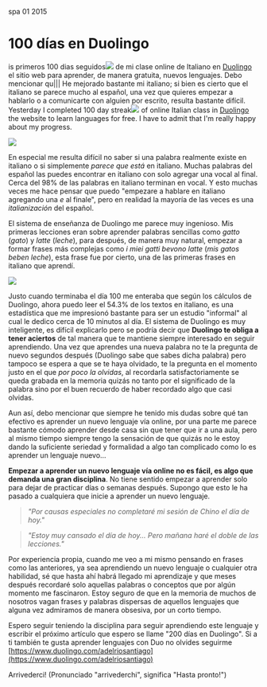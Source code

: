 <permalink>spa</permalink>
<month>01</month>
<year>2015</year>

# 100 días en Duolingo

is primeros <a class='mintip'>100 dias seguidos<span><img src='../articles/images/100-days-flame.png'/></span></a> de mi clase online de Italiano en [Duolingo](http://www.duolingo.com/) el sitio web para aprender, de manera gratuita, nuevos lenguajes. Debo mencionar qu||| He mejorado bastante mi italiano; si bien es cierto que el italiano se parece mucho al español, una vez que quieres empezar a hablarlo o a comunicarte con alguien por escrito, resulta bastante difícil.
Yesterday I completed <a class='mintip'>100 day streak<span><img src='../articles/images/100-days-flame.png'/></span></a> of online Italian class in [Duolingo](http://www.duolingo.com/) the website to learn languages for free. I have to admit that I'm really happy about my progress.

![](../articles/images/duo-free.png)

En especial me resulta difícil no saber si una palabra realmente existe en italiano o si simplemente *parece que está* en italiano. Muchas palabras del español las puedes encontrar en italiano con solo agregar una vocal al final. Cerca del 98% de las palabras en italiano terminan en vocal. Y esto muchas veces me hace pensar que puedo "empezare a hablare en italiano agregando una *e* al finale", pero en realidad la mayoría de las veces es una *italianización* del español.

El sistema de enseñanza de Duolingo me parece muy ingenioso. Mis primeras lecciones eran sobre aprender palabras sencillas como *gatto* (*gato*) y *latte* (*leche*), para después, de manera muy natural, empezar a formar frases más complejas como *i miei gatti bevono latte* (*mis gatos beben leche*), esta frase fue por cierto, una de las primeras frases en italiano que aprendí.

![](../articles/images/duo-read-per.png)

Justo cuando terminaba el día 100 me enteraba que según los cálculos de Duolingo, ahora puedo leer el 54.3% de los textos en italiano, es una estadística que me impresionó bastante para ser un estudio "informal" al cual le dedico cerca de 10 minutos al día. El sistema de Duolingo es muy inteligente, es difícil explicarlo pero se podría decir que **Duolingo te obliga a tener aciertos** de tal manera que te mantiene siempre interesado en seguir aprendiendo. Una vez que aprendes una nueva palabra no te la pregunta de nuevo segundos después (Duolingo sabe que sabes dicha palabra) pero tampoco se espera a que se te haya olvidado, te la pregunta en el momento justo en el que *por poco la olvidas*, al recordarla satisfactoriamente se queda grabada en la memoria quizás no tanto por el significado de la palabra sino por el buen recuerdo de haber recordado algo que casi olvidas.

Aun así, debo mencionar que siempre he tenido mis dudas sobre qué tan efectivo es aprender un nuevo lenguaje vía online, por una parte me parece bastante cómodo aprender desde casa sin que tener que ir a una aula, pero al mismo tiempo siempre tengo la sensación de que quizás no le estoy dando la suficiente seriedad y formalidad a algo tan complicado como lo es aprender un lenguaje nuevo...

**Empezar a aprender un nuevo lenguaje vía online no es fácil, es algo que demanda una gran disciplina**. No tiene sentido empezar a aprender solo para dejar de practicar días o semanas después. Supongo que esto le ha pasado a cualquiera que inicie a aprender un nuevo lenguaje.

> *"Por causas especiales no completaré mi sesión de Chino el día de hoy."*


> *"Estoy muy cansado el día de hoy... Pero mañana haré el doble de las lecciones."*

Por experiencia propia, cuando me veo a mi mismo pensando en frases como las anteriores, ya sea aprendiendo un nuevo lenguaje o cualquier otra habilidad, sé que hasta ahí habrá llegado mi aprendizaje y que meses después recordaré solo aquellas palabras o conceptos que por algún momento me fascinaron. Estoy seguro de que en la memoria de muchos de nosotros vagan frases y palabras dispersas de aquellos lenguajes que alguna vez admiramos de manera obsesiva, por un corto tiempo.

Espero seguir teniendo la disciplina para seguir aprendiendo este lenguaje y escribir el próximo artículo que espero se llame "200 días en Duolingo". Si a ti también te gusta aprender lenguajes con Duo no olvides seguirme [https://www.duolingo.com/adelriosantiago](https://www.duolingo.com/adelriosantiago)

Arrivederci! (Pronunciado "arrivederchi", significa "Hasta pronto!")
